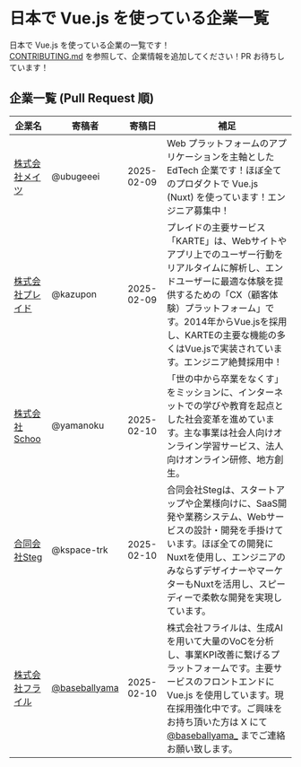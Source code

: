 # 日本で Vue.js を使っている企業一覧

日本で Vue.js を使っている企業の一覧です！\
[CONTRIBUTING.md](CONTRIBUTING.md) を参照して、企業情報を追加してください！PR お待ちしています！

## 企業一覧 (Pull Request 順)

| 企業名                                                         | 寄稿者    | 寄稿日     | 補足                                                                                                                                        |
| -------------------------------------------------------------- | --------- | ---------- | ------------------------------------------------------------------------------------------------------------------------------------------- |
| [株式会社メイツ](https://www.wantedly.com/companies/mates-edu) | @ubugeeei | 2025-02-09 | Web プラットフォームのアプリケーションを主軸とした EdTech 企業です！ほぼ全てのプロダクトで Vue.js (Nuxt) を使っています！エンジニア募集中！ |
| [株式会社プレイド](https://recruit.plaid.co.jp/) | @kazupon | 2025-02-09 | プレイドの主要サービス「KARTE」は、Webサイトやアプリ上でのユーザー行動をリアルタイムに解析し、エンドユーザーに最適な体験を提供するための「CX（顧客体験）プラットフォーム」です。2014年からVue.jsを採用し、KARTEの主要な機能の多くはVue.jsで実装されています。エンジニア絶賛採用中！ |
| [株式会社Schoo](https://corp.schoo.jp) | @yamanoku | 2025-02-10 | 「世の中から卒業をなくす」をミッションに、インターネットでの学びや教育を起点とした社会変革を進めています。主な事業は社会人向けオンライン学習サービス、法人向けオンライン研修、地方創生。 |
| [合同会社Steg](https://team-steg.com) | @kspace-trk | 2025-02-10 | 合同会社Stegは、スタートアップや企業様向けに、SaaS開発や業務システム、Webサービスの設計・開発を手掛けています。ほぼ全ての開発にNuxtを使用し、エンジニアのみならずデザイナーやマーケターもNuxtを活用し、スピーディーで柔軟な開発を実現しています。 |
| [株式会社フライル](https://flyle.io/jp) | [@baseballyama](https://github.com/baseballyama) | 2025-02-10 | 株式会社フライルは、生成AIを用いて大量のVoCを分析し、事業KPI改善に繋げるプラットフォームです。主要サービスのフロントエンドに Vue.js を使用しています。現在採用強化中です。ご興味をお持ち頂いた方は X にて [@baseballyama_](https://x.com/baseballyama_) までご連絡お願い致します。 |
